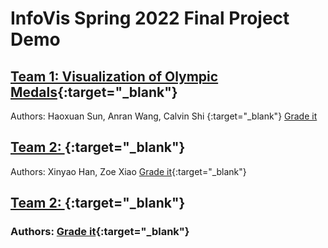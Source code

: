 # InfoVis Spring 2022 Final Project Demo

## [Team 1: Visualization of Olympic Medals](./team1/index.html){:target="_blank"} 
Authors: Haoxuan Sun, Anran Wang, Calvin Shi {:target="_blank"}
[Grade it]()
## [Team 2: ](){:target="_blank"} 
Authors: Xinyao Han, Zoe Xiao [Grade it](){:target="_blank"}

## [Team 2: ](){:target="_blank"} 
### Authors: [Grade it](){:target="_blank"}